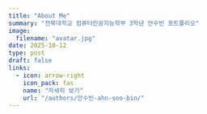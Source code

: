 ```yaml
---
title: "About Me"
summary: "전북대학교 컴퓨터인공지능학부 3학년 안수빈 포트폴리오"
image:
  filename: "avatar.jpg"
date: 2025-10-12
type: post
draft: false
links:
  - icon: arrow-right
    icon_pack: fas
    name: "자세히 보기"
    url: "/authors/안수빈-ahn-soo-bin/"
---
```

